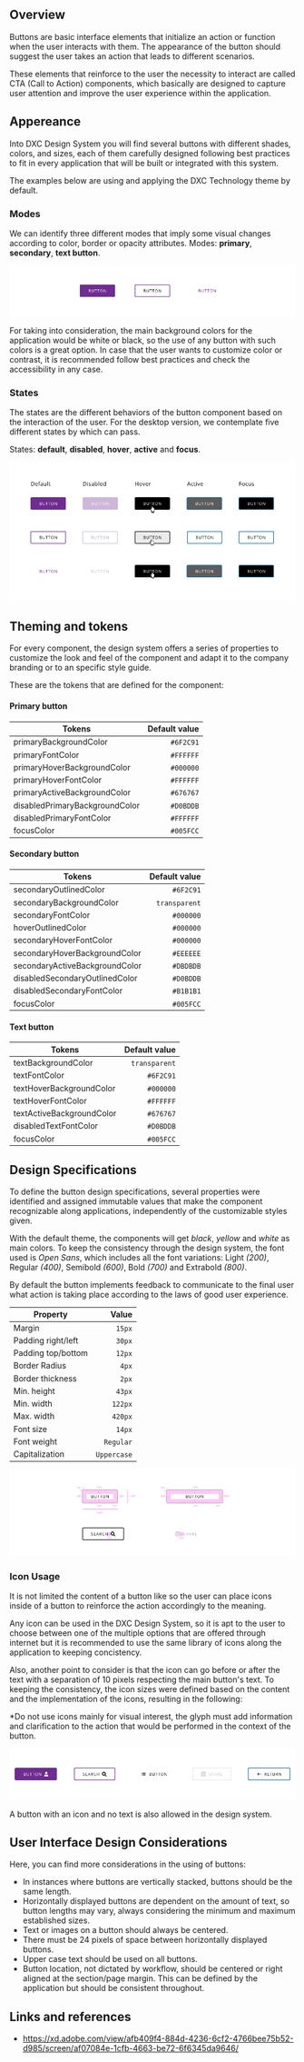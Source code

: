 ## Overview

Buttons are basic interface elements that initialize an action or function when the user interacts with them. The appearance of the button should suggest the user takes an action that leads to different scenarios.

These elements that reinforce to the user the necessity to interact are called CTA (Call to Action) components, which basically are designed to capture user attention and improve the user experience within the application.

## Appereance

Into DXC Design System you will find several buttons with different shades, colors, and sizes, each of them carefully designed following best practices to fit in every application that will be built or integrated with this system.

The examples below are using and applying the DXC Technology theme by default.

### Modes

We can identify three different modes that imply some visual changes according to color, border or opacity attributes.
Modes: **primary**, **secondary**, **text button**.

![Button modes example](images/button_modes.png)

For taking into consideration, the main background colors for the application would be white or black, so the use of any button with such colors is a great option. In case that the user wants to customize color or contrast, it is recommended follow best practices and check the accessibility in any case.

### States

The states are the different behaviors of the button component based on the interaction of the user.
For the desktop version, we contemplate five different states by which can pass.

States: **default**, **disabled**, **hover**, **active** and **focus**.

![Button state example](images/button_states.png)

## Theming and tokens

For every component, the design system offers a series of properties to customize the look and feel of the component and adapt it to the company branding or to an specific style guide.

These are the tokens that are defined for the component:

#### Primary button

| Tokens                         | Default value |
| ------------------------------ | ------------: |
| primaryBackgroundColor         |     `#6F2C91` |
| primaryFontColor               |     `#FFFFFF` |
| primaryHoverBackgroundColor    |     `#000000` |
| primaryHoverFontColor          |     `#FFFFFF` |
| primaryActiveBackgroundColor   |     `#676767` |
| disabledPrimaryBackgroundColor |     `#D0BDDB` |
| disabledPrimaryFontColor       |     `#FFFFFF` |
| focusColor                     |     `#005FCC` |

#### Secondary button

| Tokens                         | Default value |
| ------------------------------ | ------------: |
| secondaryOutlinedColor         |     `#6F2C91` |
| secondaryBackgroundColor       | `transparent` |
| secondaryFontColor             |     `#000000` |
| hoverOutlinedColor             |     `#000000` |
| secondaryHoverFontColor        |     `#000000` |
| secondaryHoverBackgroundColor  |     `#EEEEEE` |
| secondaryActiveBackgroundColor |     `#DBDBDB` |
| disabledSecondaryOutlinedColor |     `#D0BDDB` |
| disabledSecondaryFontColor     |     `#B1B1B1` |
| focusColor                     |     `#005FCC` |

#### Text button

| Tokens                    | Default value |
| ------------------------- | ------------: |
| textBackgroundColor       | `transparent` |
| textFontColor             |     `#6F2C91` |
| textHoverBackgroundColor  |     `#000000` |
| textHoverFontColor        |     `#FFFFFF` |
| textActiveBackgroundColor |     `#676767` |
| disabledTextFontColor     |     `#D0BDDB` |
| focusColor                |     `#005FCC` |

## Design Specifications

To define the button design specifications, several properties were identified and assigned immutable values ​​that make the component recognizable along applications, independently of the customizable styles given.

With the default theme, the components will get _black_, _yellow_ and _white_ as main colors.
To keep the consistency through the design system, the font used is _Open Sans_, which includes all the font variations: Light _(200)_, Regular _(400)_, Semibold _(600)_, Bold _(700)_ and Extrabold _(800)_.

By default the button implements feedback to communicate to the final user what action is taking place according to the laws of good user experience.

| Property           |       Value |
| ------------------ | ----------: |
| Margin             |      `15px` |
| Padding right/left |      `30px` |
| Padding top/bottom |      `12px` |
| Border Radius      |       `4px` |
| Border thickness   |       `2px` |
| Min. height        |      `43px` |
| Min. width         |     `122px` |
| Max. width         |     `420px` |
| Font size          |      `14px` |
| Font weight        |   `Regular` |
| Capitalization     | `Uppercase` |

![Button specification](images/button_specs.png)

### Icon Usage

It is not limited the content of a button like so the user can place icons inside of a button to reinforce the action accordingly to the meaning.

Any icon can be used in the DXC Design System, so it is apt to the user to choose between one of the multiple options that are offered through internet but it is recommended to use the same library of icons along the application to keeping concistency.

Also, another point to consider is that the icon can go before or after the text with a separation of 10 pixels respecting the main button's text. To keeping the consistency, the icon sizes were defined based on the content and the implementation of the icons, resulting in the following:

\*Do not use icons mainly for visual interest, the glyph must add information and clarification to the action that would be performed in the context of the button.

![Button with icon examples](images/button_icon.png)

A button with an icon and no text is also allowed in the design system.

## User Interface Design Considerations

Here, you can find more considerations in the using of buttons:

- In instances where buttons are vertically stacked, buttons should be the same length.
- Horizontally displayed buttons are dependent on the amount of text, so button lengths may vary, always considering the minimum and maximum established sizes.
- Text or images on a button should always be centered.
- There must be 24 pixels of space between horizontally displayed buttons.
- Upper case text should be used on all buttons.
- Button location, not dictated by workflow, should be centered or right aligned at the section/page margin. This can be defined by the application but should be consistent throughout.

## Links and references

- https://xd.adobe.com/view/afb409f4-884d-4236-6cf2-4766bee75b52-d985/screen/af07084e-1cfb-4663-be72-6f6345da9646/

